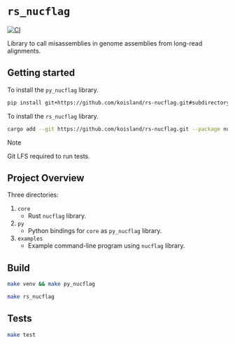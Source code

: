 # `rs_nucflag`
[![CI](https://github.com/koisland/rs-nucflag/actions/workflows/ci.yaml/badge.svg)](https://github.com/koisland/rs-nucflag/actions/workflows/ci.yaml)

Library to call misassemblies in genome assemblies from long-read alignments.

## Getting started
To install the `py_nucflag` library.
```bash
pip install git+https://github.com/koisland/rs-nucflag.git#subdirectory=py
```

To install the `rs_nucflag` library.
```bash
cargo add --git https://github.com/koisland/rs-nucflag.git --package nucflag
```

> [!NOTE]
> Git LFS required to run tests.

## Project Overview
Three directories:
1. `core`
    * Rust `nucflag` library.
2. `py`
    * Python bindings for `core` as `py_nucflag` library.
3. `examples`
    * Example command-line program using `nucflag` library.

## Build
```bash
make venv && make py_nucflag
```

```bash
make rs_nucflag
```

## Tests
```bash
make test
```
